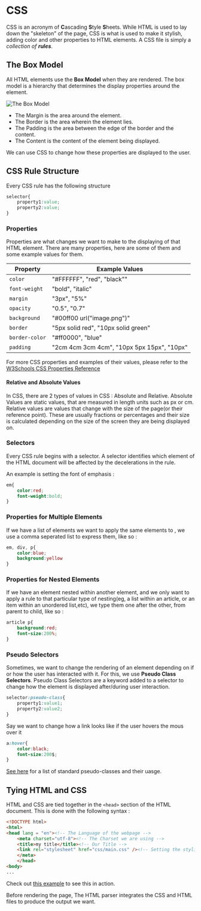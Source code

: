 # CSS 

CSS is an acronym of **C**ascading **S**tyle **S**heets. While HTML is 
used to lay down the "skeleton" of the page, CSS is what is used to 
make it stylish, adding color and other properties to HTML elements. 
A CSS file is simply a *collection of **rules***. 

## The Box Model

All HTML elements use the **Box Model** when they are rendered.
The box model is a hierarchy that determines the display properties
around the element.

![The Box Model](https://www.washington.edu/accesscomputing/webd2/student/unit3/images/boxmodel.gif)

- The Margin is the area around the element.
- The Border is the area wherein the element lies.
- The Padding is the area between the edge of the border and the content.
- The Content is the content of the element being displayed.

We can use CSS to change how these properties are displayed to the user.

## CSS Rule Structure

Every CSS rule has the following structure

```CSS
selector{
	property1:value;
	property2:value;
}
```

### Properties

Properties are what changes we want to make to the displaying of that 
HTML element. There are many properties, here are some of them 
and some example values for them.

Property| Example Values
--|--
```color```| "#FFFFFF", "red", "black""
```font-weight```| "bold", "italic"
```margin```|  "3px", "5%"
```opacity```|"0.5", "0.7"
```background```| "#00ff00 url("image.png")"
```border```| "5px solid red", "10px solid green"
```border-color```| "#ff0000", "blue"
```padding```| "2cm 4cm 3cm 4cm", "10px 5px 15px", "10px"

For more CSS properties and examples of their values,
please refer to the 
[W3Schools CSS Properties Reference](https://www.w3schools.com/cssref/default.asp)


#### Relative and Absolute Values

In CSS, there are 2 types of values in CSS : Absolute and Relative. 
Absolute Values are static values, that are measured in length units
such as px or cm. Relative values are values that change with the 
size of the page(or their reference point). These are usually fractions
or percentages and their size is calculated depending on the size of the
screen they are being displayed on.  

### Selectors

Every CSS rule begins with a selector. A selector identifies which 
element of the HTML document will be affected by the decelerations in the
rule. 

An example is setting the font of emphasis :


```CSS
em{
	color:red;
	font-weight:bold;
}
```
### Properties for Multiple Elements

If we have a list of elements we want to apply the same elements to ,
we use a comma seperated list to express them, like so :

```CSS
em, div, p{
	color:blue;
	background:yellow
}

```

### Properties for Nested  Elements
If we have an element nested within another element, and we only 
want to apply a rule to that particular type of nesting(eg, a list 
within an article, or an item within an unordered list,etc), we 
type them one after the other, from parent to child, like so :
```CSS
article p{
	background:red;
	font-size:200%;
}
```

### Pseudo Selectors

Sometimes, we want to change the rendering of an element depending 
on if or how the user has interacted with it. For this, we use
**Pseudo Class Selectors**. Pseudo Class Selectors are a keyword
added to a selector to change how the element is displayed after/during
user interaction.

```CSS
selector:pseudo-class{
	property1:value1;
	property2:value2;
}
```

Say we want to change how a link looks like if the user
hovers the mous over it
```CSS
a:hover{
	color:black;
	font-size:200$;
}

```
[See here](https://developer.mozilla.org/en-US/docs/Web/CSS/Pseudo-classes#Syntax)
for a list of standard pseudo-classes and their uasge.




## Tying HTML and CSS

HTML and CSS are tied together in the ```<head>``` section of the 
HTML document. This is done with the following syntax :

```HTML
<!DOCTYPE html>
<html>
<head lang = "en"><!-- The Language of the webpage -->
	<meta charset="utf-8"><!-- The Charset we are using -->
	<title>my title</title><!-- Our Title -->
	<link rel="stylesheet" href="css/main.css" /><!-- Setting the styling or the alternative documents -->
	</meta>
	</head>
<body>
...
```
Check out [this example](./Examples/example7/) to see this in action.

Before rendering the page, The HTML parser integrates the CSS and HTML files
to produce the output we want. 
